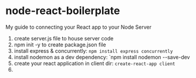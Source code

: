 # node-react-boilerplate
My guide to connecting your React app to your Node Server

1. create server.js file to house server code
2. npm init -y to create package.json file
3. install express & concurrently: `npm install express concurrently`
4. install nodemon as a dev dependency: `npm install nodemon --save-dev
5. create your react application in client dir: `create-react-app client`
6. 